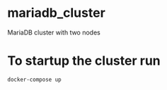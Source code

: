 # mariadb_cluster

MariaDB cluster with two nodes


# To startup the cluster run

```
docker-compose up
```
